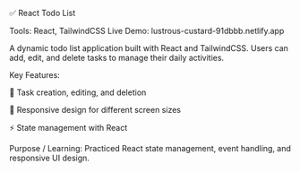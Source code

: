✅ React Todo List

Tools: React, TailwindCSS
Live Demo: lustrous-custard-91dbbb.netlify.app

A dynamic todo list application built with React and TailwindCSS. Users can add, edit, and delete tasks to manage their daily activities.

Key Features:

📝 Task creation, editing, and deletion

📱 Responsive design for different screen sizes

⚡ State management with React

Purpose / Learning:
Practiced React state management, event handling, and responsive UI design.
